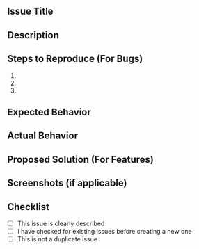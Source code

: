 ## Issue Title
<!-- A clear and concise title for the issue -->

## Description
<!-- Describe the problem or feature request in detail -->

## Steps to Reproduce (For Bugs)
1. 
2. 
3. 

## Expected Behavior
<!-- What should happen? -->

## Actual Behavior
<!-- What is happening instead? -->

## Proposed Solution (For Features)
<!-- If this is a feature request, describe how you envision the solution -->

## Screenshots (if applicable)
<!-- Add screenshots to illustrate the issue, if necessary -->

## Checklist
- [ ] This issue is clearly described
- [ ] I have checked for existing issues before creating a new one
- [ ] This is not a duplicate issue
